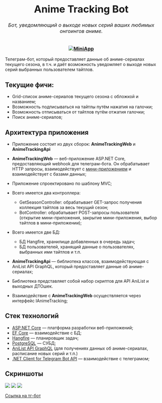 <h3 align="center">
  <div align="center">
    <h1>Anime Tracking Bot</h1>
    <h6>Бот, уведомляющий о выходе новых серий ваших любимых онгоингов аниме.</h6>
  </div>
  <a href="https://github.com/RamilYI/Anime-Tracking">
    <img src="https://i.imgur.com/apIsefH.jpeg" alt="MiniApp"/>
  </a>
</h3>

Телеграм-бот, который предоставляет данные об аниме-сериалах текущего сезона, в т.ч. и даёт возможность уведомляет о выходе новых серий выбранных пользователем тайтлов.

## Текущие фичи: 

* Grid-список аниме-сериалов текущего сезона с обложкой и названием;
* Возможность подписываться на тайтлы путём нажатия на галочки;
* Возможность отписываться от тайтлов путём отжатия галочки;
* Поиск аниме-сериалов;

## Архитектура приложения

* Приложение состоит из двух сборок: **AnimeTrackingWeb** и **AnimeTrackingApi**
  
* **AnimeTrackingWeb** — веб-приложение ASP.NET Core, предоставляющий webhook для телеграм-бота. Он обрабатывает HTTP запросы, взаимодействует с [мини-приложением](https://github.com/RamilYI/Anime-Tracking-Bot-MiniApp) и взаимодействует с базами данных;
* Приложение спроектировано по шаблону MVC;
* Всего имеется два контроллера:
  * GetSeasonController: обрабатывает GET-запрос получения коллекция тайтлов за весь текущий сезон;
  * BotController: обрабатывает POST-запросы пользователя (открытие мини-приложения, закрытие мини-приложения, выбор тайтлов в мини-приложении);
* Всего имеется две БД:
  * БД Hangfire, хранилище добавленных в очередь задач;
  * БД пользователей, хранящий данные о пользователях, выбранных ими тайтлов и т.п.
    
* **AnimeTrackingApi** — библиотека классов, взаимодействующая с AniList API GraphQL, который предоставляет данные об аниме-сериалах;
* Библиотека представляет собой набор скриптов для API AniList и выходных ДТОшек.
* Взаимодействие с **AnimeTrackingWeb** осуществляется через интерфейс IAnimeTracking;

## Стек технологий

* [ASP.NET Core](https://dotnet.microsoft.com/en-us/apps/aspnet) — платформа разработки веб-приложений;
* [EF Core](https://learn.microsoft.com/ru-ru/ef/core/) — взаимодействие с БД;
* [Hangfire](https://www.hangfire.io/) — планировщик задач;
* [PostgreSQL](https://www.postgresql.org/) — СУБД;
* [AniList API GraphQL](https://github.com/AniList/ApiV2-GraphQL-Docs) (для получениях данных об аниме-сериалах, расписание новых серий и т.п.)
* [.NET Client for Telegram Bot API](https://github.com/TelegramBots/Telegram.Bot) — взаимодействие с телеграмом;

## Скриншоты

<img src="https://i.imgur.com/gRt0w17.jpeg"/>
<img src="https://i.imgur.com/2TbYQYJ.jpeg"/>
<img src="https://i.imgur.com/6LboleQ.jpeg"/>

[Ссылка на тг-бот](https://t.me/animtetrackingdemobot_fst_bot)
